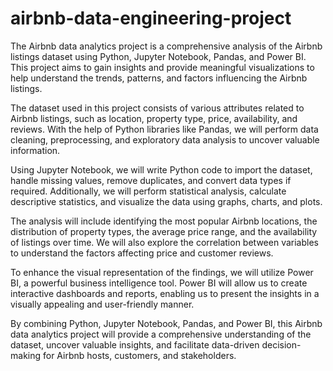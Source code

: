 # airbnb-data-engineering-project
The Airbnb data analytics project is a comprehensive analysis of the Airbnb listings dataset using Python, Jupyter Notebook, Pandas, and Power BI. This project aims to gain insights and provide meaningful visualizations to help understand the trends, patterns, and factors influencing the Airbnb listings.

The dataset used in this project consists of various attributes related to Airbnb listings, such as location, property type, price, availability, and reviews. With the help of Python libraries like Pandas, we will perform data cleaning, preprocessing, and exploratory data analysis to uncover valuable information.

Using Jupyter Notebook, we will write Python code to import the dataset, handle missing values, remove duplicates, and convert data types if required. Additionally, we will perform statistical analysis, calculate descriptive statistics, and visualize the data using graphs, charts, and plots.

The analysis will include identifying the most popular Airbnb locations, the distribution of property types, the average price range, and the availability of listings over time. We will also explore the correlation between variables to understand the factors affecting price and customer reviews.

To enhance the visual representation of the findings, we will utilize Power BI, a powerful business intelligence tool. Power BI will allow us to create interactive dashboards and reports, enabling us to present the insights in a visually appealing and user-friendly manner.

By combining Python, Jupyter Notebook, Pandas, and Power BI, this Airbnb data analytics project will provide a comprehensive understanding of the dataset, uncover valuable insights, and facilitate data-driven decision-making for Airbnb hosts, customers, and stakeholders.
